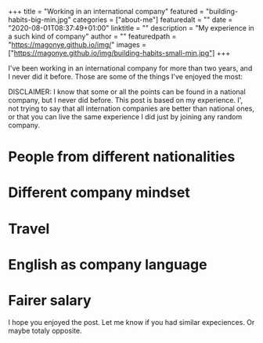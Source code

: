 +++
title = "Working in an international company"
featured = "building-habits-big-min.jpg"
categories = ["about-me"]
featuredalt = ""
date = "2020-08-01T08:37:49+01:00"
linktitle = ""
description = "My experience in a such kind of company"
author = ""
featuredpath = "https://magonye.github.io/img/"
images = ["https://magonye.github.io/img/building-habits-small-min.jpg"]
+++

I've been working in an international company for more than two years, and I never did it before. Those are some of the things I've enjoyed the most:

DISCLAIMER: I know that some or all the points can be found in a national company, but I never did before. This post is based on my experience. I', not trying to say that all internation companies are better than national ones, or that you can live the same experience I did just by joining any random company.

# People from different nationalities
# Different company mindset
# Travel 
# English as company language
# Fairer salary

I hope you enjoyed the post. Let me know if you had similar expeciences. Or maybe totaly opposite.